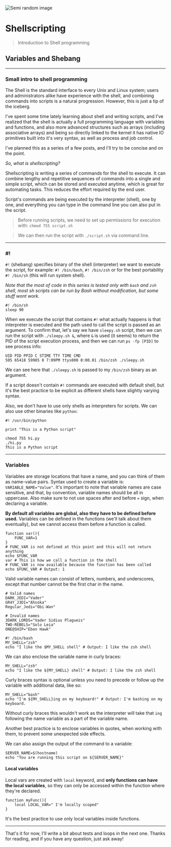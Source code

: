 ![Semi random image](https://thepracticaldev.s3.amazonaws.com/i/z5a2a7yzn0pmc10w703n.jpg)

# Shellscripting

> Introduction to Shell programming

## **Variables and Shebang**

---

### Small intro to shell programming

The Shell is the standard interface to every Unix and Linux system; users and administrators alike have experience with the shell, and combining commands into scripts is a natural progression. However, this is just a tip of the iceberg.

I've spent some time lately learning about shell and writing scripts, and I've realized that the shell is actually a full programming language with variables and functions, and also more advanced structures such as arrays (including associative arrays) and being so directly linked to the kernel it has native IO primitives built into it's very syntax, as well as process and job control.

I've planned this as a series of a few posts, and I'll try to be concise and on the point.

_So, what is shellscripting?_

Shellscripting is writing a series of commands for the shell to execute. It can combine lengthy and repetitive sequences of commands into a single and simple script, which can be stored and executed anytime, which is great for automating tasks. This reduces the effort required by the end user.

Script's commands are being executed by the interpreter (shell), one by one, and everything you can type in the command line you can also put in the script.

> Before running scripts, we need to set up permissions for execution with: `chmod 755 script.sh`

> We can then run the script with `./script.sh` via command line.

---

### #!

`#!` (shebang) specifies binary of the shell (interpreter) we want to execute the script, for example:
`#! /bin/bash`, `#! /bin/zsh` or for the best portability `#! /bin/sh` (this will run system shell).

_Note that the most of code in this series is tested only with `bash` and `zsh` shell, most sh scripts can be run by Bash without modification, but some stuff wont work._

```shell
#! /bin/sh
sleep 90
```

When we execute the script that contains `#!` what actually happens is that interpreter is executed and the path used to call the script is passed as an argument. To confirm that, let's say we have `sleepy.sh` script, then we can run the script with `./sleepy.sh &`, where `&` is used (it seems) to return the PID of the script execution process, and then we can run `ps -fp [PID]` to see process info:

```shell
UID PID PPID C STIME TTY TIME CMD
505 65418 59985 0 7:09PM ttys000 0:00.01 /bin/zsh ./sleepy.sh
```

We can see here that `./sleepy.sh` is passed to my `/bin/zsh` binary as an argument.

If a script doesn't contain `#!` commands are executed with default shell, but it's the best practice to be explicit as different shells have slightly varying syntax.

Also, we don't have to use only shells as interpreters for scripts. We can also use other binaries like `python`:

```shell
#! /usr/bin/python

print "This is a Python script"
```

```
chmod 755 hi.py
./hi.py
This is a Python script
```

---

### Variables

Variables are storage locations that have a name, and you can think of them as name-value pairs.
Syntax used to create a variable is: `VARIABLE_NAME="Value"`. It's important to note that variable names are case sensitive, and that, by convention, variable names should be all in uppercase. Also make sure to not use spaces after and before `=` sign, when declaring a variable.

**By default all variables are global, also they have to be defined before used.**
Variables can be defined in the functions (we'll talk about them eventually), but we cannot access them before a function is called.

```shell
function var(){
    FUNC_VAR=1
}
# FUNC_VAR is not defined at this point and this will not return anything
echo $FUNC_VAR
var # This is how we call a function in the shell
# FUNC_VAR is now available because the function has been called
echo $FUNC_VAR # Output: 1
```

Valid variable names can consist of letters, numbers, and underscores, except that number cannot be the first char in the name.

```shell
# Valid names
DARK_JEDI="Vader"
GR4Y_J3DI="Ahsoka"
Regular_Jedi="Obi-Wan"

# Invalid names
3DARK_LORDS="Vader Sidius Plagueis"
TWO-REBELS="Solo Leia"
ONE@SHIP="Ebon Hawk"
```

```shell
#! /bin/bash
MY_SHELL="zsh"
echo "I like the $MY_SHELL shell" # Output: I like the zsh shell
```

We can also enclose the variable name in curly braces:

```shell
MY_SHELL="zsh"
echo "I like the ${MY_SHELL} shell" # Output: I like the zsh shell
```

Curly braces syntax is optional unless you need to precede or follow up the variable with additional data, like so:

```shell
MY_SHELL="bash"
echo "I'm ${MY_SHELL}ing on my keyboard!" # Output: I'm bashing on my keyboard.
```

Without curly braces this wouldn't work as the interpreter will take that `ing` following the name variable as a part of the variable name.

Another best practice is to enclose variables in quotes, when working with them, to prevent some unexpected side effects.

We can also assign the output of the command to a variable:

```shell
SERVER_NAME=$(hostname)
echo "You are running this script on ${SERVER_NAME}"
```

#### Local variables

Local vars are created with `local` keyword, and **only functions can have the local variables**, so they can only be accessed within the function where they're declared.

```shell
function myFunc(){
    local LOCAL_VAR=" I'm locally scoped"
}
```

It's the best practice to use only local variables inside functions.

---

That's it for now, I'll write a bit about tests and loops in the next one. Thanks for reading, and if you have any question, just ask away!
